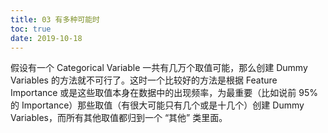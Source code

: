 ```yaml
---
title: 03 有多种可能时
toc: true
date: 2019-10-18
---
```




假设有一个 Categorical Variable 一共有几万个取值可能，那么创建 Dummy Variables 的方法就不可行了。这时一个比较好的方法是根据 Feature Importance 或是这些取值本身在数据中的出现频率，为最重要（比如说前 95% 的 Importance）那些取值（有很大可能只有几个或是十几个）创建 Dummy Variables，而所有其他取值都归到一个 “其他” 类里面。
